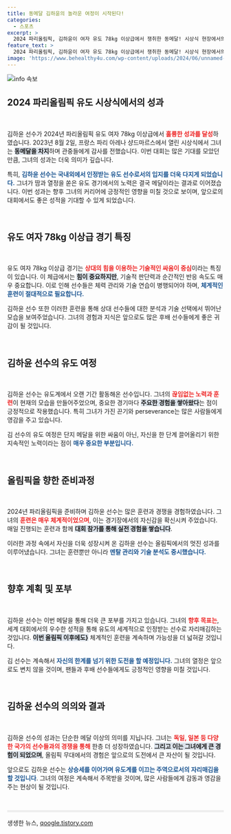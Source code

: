 ```yaml
---
title: 동메달 김하윤의 놀라운 여정이 시작된다!
categories:
  - 스포츠
excerpt: >
  2024 파리올림픽, 김하윤이 여자 유도 78kg 이상급에서 쟁취한 동메달! 시상식 현장에서의 감동적인 순간과 관중의 열기를 생생하게 전합니다. 클릭해 함께 축하해요!
feature_text: >
  2024 파리올림픽, 김하윤이 여자 유도 78kg 이상급에서 쟁취한 동메달! 시상식 현장에서의 감동적인 순간과 관중의 열기를 생생하게 전합니다. 클릭해 함께 축하해요!
image: 'https://www.behealthy4u.com/wp-content/uploads/2024/06/unnamed-file.png'
---
```


<p><img src="https://www.behealthy4u.com/wp-content/uploads/2024/06/unnamed-file.png" alt="info 속보" /></p>

<h2 data-ke-size="size26">2024 파리올림픽 유도 시상식에서의 성과</h2>

<p data-ke-size="size16">&nbsp;</p>

<p>김하윤 선수가 2024년 파리올림픽 유도 여자 78kg 이상급에서 <b><span style="color: #ee2323;">훌륭한 성과를 달성</span></b>하였습니다. 2023년 8월 2일, 프랑스 파리 아레나 샹드마르스에서 열린 시상식에서 그녀는 <b><span style="background-color: #21538527;">동메달을 차지</span></b>하며 관중들에게 감사를 전했습니다. 이번 대회는 많은 기대를 모았던 만큼, 그녀의 성과는 더욱 의미가 깊습니다. </p>

<p>특히, <b><span style="color: #1a5490;">김하윤 선수는 국내외에서 인정받는 유도 선수로서의 입지를 더욱 다지게 되었습니다.</span></b> 그녀가 땀과 열정을 쏟은 유도 경기에서의 노력은 결국 메달이라는 결과로 이어졌습니다. 
이번 성과는 향후 그녀의 커리어에 긍정적인 영향을 미칠 것으로 보이며, 앞으로의 대회에서도 좋은 성적을 기대할 수 있게 되었습니다.</p>

<p data-ke-size="size16">&nbsp;</p>

<h2 data-ke-size="size26">유도 여자 78kg 이상급 경기 특징</h2>

<p data-ke-size="size16">&nbsp;</p>

<p>유도 여자 78kg 이상급 경기는 <b><span style="color: #ee2323;">상대의 힘을 이용하는 기술적인 싸움이 중심</span></b>이라는 특징이 있습니다. 이 체급에서는 <b><span style="background-color: #21538527;">힘이 중요하지만</span></b>, 기술적 판단력과 순간적인 반응 속도도 매우 중요합니다. 이로 인해 선수들은 체력 관리와 기술 연습이 병행되어야 하며, <b><span style="color: #1a5490;">체계적인 훈련이 절대적으로 필요합니다.</span></b> </p>

<p>김하윤 선수 또한 이러한 훈련을 통해 상대 선수들에 대한 분석과 기술 선택에서 뛰어난 모습을 보여주었습니다. 그녀의 경험과 지식은 앞으로도 많은 후배 선수들에게 좋은 귀감이 될 것입니다.</p>

<p data-ke-size="size16">&nbsp;</p>

<h2 data-ke-size="size26">김하윤 선수의 유도 여정</h2>

<p data-ke-size="size16">&nbsp;</p>

<p>김하윤 선수는 유도계에서 오랜 기간 활동해온 선수입니다. 그녀의 <b><span style="color: #ee2323;">끊임없는 노력과 훈련</span></b>이 현재의 모습을 만들어주었으며, 중요한 경기마다 <b><span style="background-color: #21538527;">주요한 경험을 쌓아왔다</span></b>는 점이 긍정적으로 작용했습니다. 특히 그녀가 가진 끈기와 perseverance는 많은 사람들에게 영감을 주고 있습니다. </p>

<p>김 선수의 유도 여정은 단지 메달을 위한 싸움이 아닌, 자신을 한 단계 끌어올리기 위한 지속적인 노력이라는 점이 <b><span style="color: #1a5490;">매우 중요한 부분입니다.</span></b> </p>

<p data-ke-size="size16">&nbsp;</p>

<h2 data-ke-size="size26">올림픽을 향한 준비과정</h2>

<p data-ke-size="size16">&nbsp;</p>

<p>2024년 파리올림픽을 준비하며 김하윤 선수는 많은 훈련과 경쟁을 경험하였습니다. 그녀의 <b><span style="color: #ee2323;">훈련은 매우 체계적이었으며</span></b>, 이는 경기장에서의 자신감을 확신시켜 주었습니다. 매일 진행되는 훈련과 함께 <b><span style="background-color: #21538527;">대회 참가를 통해 실전 경험을 쌓습니다</span></b>. </p>

<p>이러한 과정 속에서 자신을 더욱 성장시켜 온 김하윤 선수는 올림픽에서의 멋진 성과를 이루어냈습니다. 그녀는 훈련뿐만 아니라 <b><span style="color: #1a5490;">멘탈 관리와 기술 분석도 중시했습니다.</span></b></p>

<p data-ke-size="size16">&nbsp;</p>

<h2 data-ke-size="size26">향후 계획 및 포부</h2>

<p data-ke-size="size16">&nbsp;</p>

<p>김하윤 선수는 이번 메달을 통해 더욱 큰 포부를 가지고 있습니다. 그녀의 <b><span style="color: #ee2323;">향후 목표는</span></b>, 세계 대회에서의 우수한 성적을 통해 유도의 세계적으로 인정받는 선수로 자리매김하는 것입니다. <b><span style="background-color: #21538527;">이번 올림픽 이후에도}</span></b> 체계적인 훈련을 계속하며 가능성을 더 넓혀갈 것입니다. </p>

<p>김 선수는 계속해서 <b><span style="color: #1a5490;">자신의 한계를 넘기 위한 도전을 할 예정입니다.</span></b> 그녀의 열정은 앞으로도 변치 않을 것이며, 팬들과 후배 선수들에게도 긍정적인 영향을 미칠 것입니다.</p>

<p data-ke-size="size16">&nbsp;</p>

<h2 data-ke-size="size26">김하윤 선수의 의의와 결과</h2>

<p data-ke-size="size16">&nbsp;</p>

<p>김하윤 선수의 성과는 단순한 메달 이상의 의미를 지닙니다. 그녀는 <b><span style="color: #ee2323;">독일, 일본 등 다양한 국가의 선수들과의 경쟁을 통해</span></b> 한층 더 성장하였습니다. <b><span style="background-color: #21538527;">그리고 이는 그녀에게 큰 경험이 되었으며</span></b>, 올림픽 무대에서의 경험은 앞으로의 도전에서 큰 자산이 될 것입니다. </p>

<p>앞으로도 김하윤 선수는 <b><span style="color: #1a5490;">상승세를 이어가며 유도계를 이끄는 주역으로서의 자리매김을 할 것입니다</span></b>. 그녀의 여정은 계속해서 주목받을 것이며, 많은 사람들에게 감동과 영감을 주는 현상이 될 것입니다. </p>

<p data-ke-size="size16">&nbsp;</p>

<hr style="height: 5px; border: none; background-color: #eee;"/>
생생한 뉴스, <a href="https://qoogle.tistory.com" rel="dofollow">qoogle.tistory.com</a>


